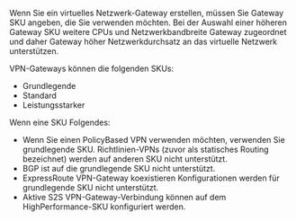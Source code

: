 Wenn Sie ein virtuelles Netzwerk-Gateway erstellen, müssen Sie Gateway SKU angeben, die Sie verwenden möchten. Bei der Auswahl einer höheren Gateway SKU weitere CPUs und Netzwerkbandbreite Gateway zugeordnet und daher Gateway höher Netzwerkdurchsatz an das virtuelle Netzwerk unterstützen.

VPN-Gateways können die folgenden SKUs:

- Grundlegende
- Standard
- Leistungsstarker

Wenn eine SKU Folgendes:

- Wenn Sie einen PolicyBased VPN verwenden möchten, verwenden Sie grundlegende SKU. Richtlinien-VPNs (zuvor als statisches Routing bezeichnet) werden auf anderen SKU nicht unterstützt.
- BGP ist auf die grundlegende SKU nicht unterstützt.
- ExpressRoute VPN-Gateway koexistieren Konfigurationen werden für grundlegende SKU nicht unterstützt.
- Aktive S2S VPN-Gateway-Verbindung können auf dem HighPerformance-SKU konfiguriert werden.
